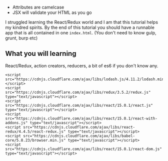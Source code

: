 

- Attributes are camelcase
- JSX will validate your HTML as you go

I struggled learning the React/Redux world and I am that this tutorial helps my kindred spirits. By the end of this tutorial you should have a runnable app that is all contained in one `index.html`. (You don't need to know gulp, grunt, burp etc)

## What you will learning

React/Redux, action creators, reducers, a bit of es6 if you don't know any.

```
<script src="https://cdnjs.cloudflare.com/ajax/libs/lodash.js/4.11.2/lodash.min.js"></script>
<script src="https://cdnjs.cloudflare.com/ajax/libs/redux/3.5.2/redux.js" type="text/javascript"></script>
<script src="https://cdnjs.cloudflare.com/ajax/libs/react/15.0.1/react.js" type="text/javascript"></script>
<script src="https://cdnjs.cloudflare.com/ajax/libs/react/15.0.1/react-with-addons.js" type="text/javascript"></script>
<script src="https://cdnjs.cloudflare.com/ajax/libs/react-redux/4.4.5/react-redux.js" type="text/javascript"></script>
<script src="https://cdnjs.cloudflare.com/ajax/libs/babel-core/5.8.23/browser.min.js" type="text/javascript"></script>
<script src="https://cdnjs.cloudflare.com/ajax/libs/react/15.0.1/react-dom.js" type="text/javascript"></script>
```
